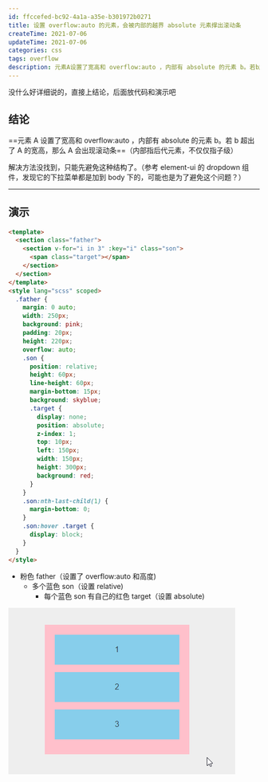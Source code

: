```yaml
---
id: ffccefed-bc92-4a1a-a35e-b301972b0271
title: 设置 overflow:auto 的元素，会被内部的越界 absolute 元素撑出滚动条
createTime: 2021-07-06
updateTime: 2021-07-06
categories: css
tags: overflow
description: 元素A设置了宽高和 overflow:auto ，内部有 absolute 的元素 b。若b超出了A的宽高，那么A会出现滚动条
---
```


没什么好详细说的，直接上结论，后面放代码和演示吧

## 结论

==元素 A 设置了宽高和 overflow:auto ，内部有 absolute 的元素 b。若 b 超出了 A 的宽高，那么 A 会出现滚动条==（内部指后代元素，不仅仅指子级）

解决方法没找到，只能先避免这种结构了。（参考 element-ui 的 dropdown 组件，发现它的下拉菜单都是加到 body 下的，可能也是为了避免这个问题？）

---

## 演示

```html
<template>
  <section class="father">
    <section v-for="i in 3" :key="i" class="son">
      <span class="target"></span>
    </section>
  </section>
</template>
<style lang="scss" scoped>
  .father {
    margin: 0 auto;
    width: 250px;
    background: pink;
    padding: 20px;
    height: 220px;
    overflow: auto;
    .son {
      position: relative;
      height: 60px;
      line-height: 60px;
      margin-bottom: 15px;
      background: skyblue;
      .target {
        display: none;
        position: absolute;
        z-index: 1;
        top: 10px;
        left: 150px;
        width: 150px;
        height: 300px;
        background: red;
      }
    }
    .son:nth-last-child(1) {
      margin-bottom: 0;
    }
    .son:hover .target {
      display: block;
    }
  }
</style>
```

- 粉色 father（设置了 overflow:auto 和高度)
  - 多个蓝色 son（设置 relative)
    - 每个蓝色 son 有自己的红色 target（设置 absolute)

![在这里插入图片描述](..\post-assets\05b13409-2724-44d2-8051-22441a996193.png)
